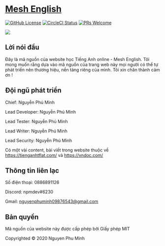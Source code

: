 # [Mesh English](https://mesh-english.000webhostapp.com/) 
[![GitHub License](https://img.shields.io/badge/license-MIT-blue.svg)](https://github.com/nguyenphuminh/Mesh-Source/blob/master/LICENSE)
[![CircleCI Status](https://circleci.com/gh/nguyenphuminh/Mesh-Source.svg?style=shield&circle-token=:circle-token)](https://circleci.com/gh/nguyenphuminh/Mesh-Source)
[![PRs Welcome](https://img.shields.io/badge/PRs-welcome-blue.svg)](https://mesh-english.000webhostapp.com)

<img src="https://github.com/nguyenphuminh/Mesh-Source/blob/master/thumbnail.png">

## Lời nói đầu
Đây là mã nguồn của website học Tiếng Anh online - Mesh English. Tôi mong muốn rằng dựa vào mã nguồn của trang web này mọi người có thể tự phát triển nên thương hiệu, nền tảng riêng của mình. Tôi xin chân thành cảm ơn !

## Đội ngũ phát triển
Chief: Nguyễn Phú Minh

Lead Developer: Nguyễn Phú Minh

Lead Tester: Nguyễn Phú Minh

Lead Writer: Nguyễn Phú Minh

Lead Security: Nguyễn Phú Minh

Có một vài content, bài viết trong website thuộc về https://tienganhtflat.com/ và https://vndoc.com/

## Thông tin liên lạc
Số điện thoại: 0886891126

Discord: npmdev#6230

Gmail: nguyenphuminh09876543@gmail.com


## Bản quyền
Mã nguồn của website này được cấp phép bởi Giấy phép MIT

Copyrighted © 2020 Nguyen Phu Minh
